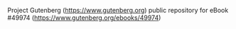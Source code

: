 Project Gutenberg (https://www.gutenberg.org) public repository for eBook #49974 (https://www.gutenberg.org/ebooks/49974)
